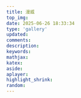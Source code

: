 ```yaml
---
title: 漫威
top_img:
date: 2025-06-26 18:33:34
type: 'gallery'
updated:
comments:
description:
keywords:
mathjax:
katex:
aside:
aplayer:
highlight_shrink:
random:
---
```


